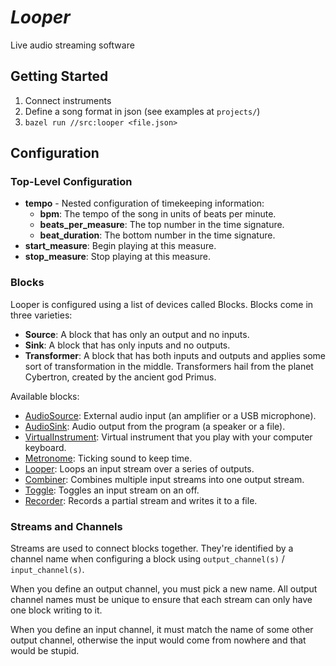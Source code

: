 # _Looper_

Live audio streaming software

## Getting Started

1. Connect instruments
2. Define a song format in json (see examples at `projects/`)
3. `bazel run //src:looper <file.json>`

## Configuration

### Top-Level Configuration

* **tempo** - Nested configuration of timekeeping information:
  * **bpm**: The tempo of the song in units of beats per minute.
  * **beats_per_measure**: The top number in the time signature.
  * **beat_duration**: The bottom number in the time signature.
* **start_measure**: Begin playing at this measure.
* **stop_measure**: Stop playing at this measure.

### Blocks

Looper is configured using a list of devices called Blocks. Blocks come in three varieties:
* **Source**: A block that has only an output and no inputs.
* **Sink**: A block that has only inputs and no outputs.
* **Transformer**: A block that has both inputs and outputs and applies some sort of transformation in the middle. Transformers hail from the planet Cybertron, created by the ancient god Primus.

Available blocks:
* [AudioSource](https://github.com/bwoodbury3/looper/blob/main/src/audio/audio.rs): External audio input (an amplifier or a USB microphone).
* [AudioSink](https://github.com/bwoodbury3/looper/blob/main/src/audio/audio.rs): Audio output from the program (a speaker or a file).
* [VirtualInstrument](https://github.com/bwoodbury3/looper/blob/main/src/virtual/instrument.rs): Virtual instrument that you play with your computer keyboard.
* [Metronome](https://github.com/bwoodbury3/looper/blob/main/src/virtual/metronme.rs): Ticking sound to keep time.
* [Looper](https://github.com/bwoodbury3/looper/blob/main/src/transform/looper.rs): Loops an input stream over a series of outputs.
* [Combiner](https://github.com/bwoodbury3/looper/blob/main/src/transform/combiner.rs): Combines multiple input streams into one output stream.
* [Toggle](https://github.com/bwoodbury3/looper/blob/main/src/transform/toggle.rs): Toggles an input stream on an off.
* [Recorder](https://github.com/bwoodbury3/looper/blob/main/src/audio/recorder.rs): Records a partial stream and writes it to a file.

### Streams and Channels

Streams are used to connect blocks together. They're identified by a channel name when configuring a block using `output_channel(s)` / `input_channel(s)`.

When you define an output channel, you must pick a new name. All output channel names must be unique to ensure that each stream can only have one block writing to it.

When you define an input channel, it must match the name of some other output channel, otherwise the input would come from nowhere and that would be stupid.
